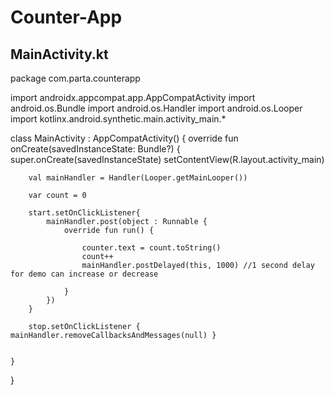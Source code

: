 # Counter-App

## MainActivity.kt

package com.parta.counterapp

import androidx.appcompat.app.AppCompatActivity
import android.os.Bundle
import android.os.Handler
import android.os.Looper
import kotlinx.android.synthetic.main.activity_main.*

class MainActivity : AppCompatActivity() {
    override fun onCreate(savedInstanceState: Bundle?) {
        super.onCreate(savedInstanceState)
        setContentView(R.layout.activity_main)

        val mainHandler = Handler(Looper.getMainLooper())

        var count = 0

        start.setOnClickListener{
            mainHandler.post(object : Runnable {
                override fun run() {

                    counter.text = count.toString()
                    count++
                    mainHandler.postDelayed(this, 1000) //1 second delay for demo can increase or decrease

                }
            })
        }

        stop.setOnClickListener { mainHandler.removeCallbacksAndMessages(null) }


    }
}
